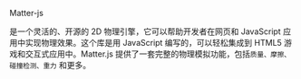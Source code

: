 Matter-js

是一个灵活的、开源的 2D 物理引擎，它可以帮助开发者在网页和 JavaScript 应用中实现物理效果。这个库是用 JavaScript 编写的，可以轻松集成到 HTML5 游戏和交互式应用中。Matter.js 提供了一套完整的物理模拟功能，包括`质量、摩擦、碰撞检测、重力` 和更多。